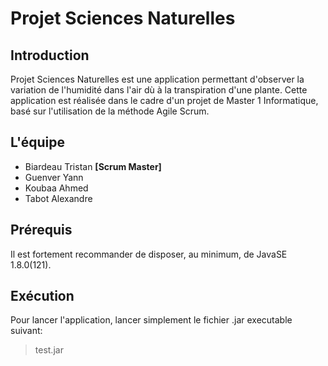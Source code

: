 # Projet Sciences Naturelles
## Introduction

Projet Sciences Naturelles est une application permettant d'observer la variation de l'humidité dans l'air dù à la transpiration d'une plante.
Cette application est réalisée dans le cadre d'un projet de Master 1 Informatique, basé sur l'utilisation de la méthode Agile Scrum.

## L'équipe
* Biardeau Tristan __[Scrum Master]__
* Guenver Yann
* Koubaa Ahmed
* Tabot Alexandre

## Prérequis
Il est fortement recommander de disposer, au minimum, de JavaSE 1.8.0(121).

## Exécution
Pour lancer l'application, lancer simplement le fichier .jar executable suivant:

> test.jar
